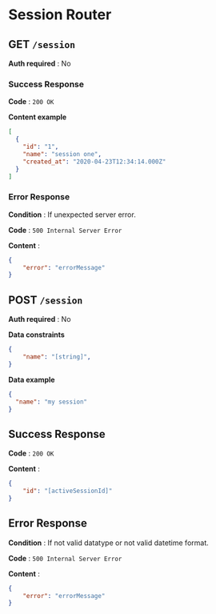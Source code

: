 # Session Router

## GET `/session`

**Auth required** : No

### Success Response

**Code** : `200 OK`

**Content example**

```json
[
  {
    "id": "1",
    "name": "session one",
    "created_at": "2020-04-23T12:34:14.000Z"
  }
]
```

### Error Response

**Condition** : If unexpected server error.

**Code** : `500 Internal Server Error`

**Content** :

```json
{
    "error": "errorMessage"
}
```
## POST `/session`

**Auth required** : No

**Data constraints**

```json
{
    "name": "[string]",
}
```

**Data example**

```json
{
  "name": "my session"
}
```

## Success Response

**Code** : `200 OK`

**Content** : 
```json
{
    "id": "[activeSessionId]"
}
```

## Error Response

**Condition** : If not valid datatype or not valid datetime format.

**Code** : `500 Internal Server Error`

**Content** :

```json
{
    "error": "errorMessage"
}
```
